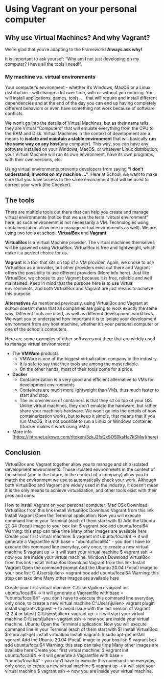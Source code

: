 # Using Vagrant on your personal computer
## Why use Virtual Machines? And why Vagrant?
We’re glad that you’re adapting to the Framework! **Always ask why!**

It is important to ask yoursef: “Why am I not just developing on my computer? I have all the tools I need!”.

### My machine vs. virtual environments
Your computer’s environment - whether it’s Windows, MacOS or a Linux distribution - will change a lot over time, with or without you noticing. You will install applications, games, tools, … that will require and install different dependencies and at the end of the day you can end up having completely different behaviors or even have something not work because of software conflicts.

We won’t go into the details of Virtual Machines, but as their name tells, they are Virtual “Computers” that will emulate everything from the CPU to the RAM and Disk. Virtual Machines in the context of development are a means to **isolate and maintain a stable environment** that will basically **run the same way on any host**(any computer). This way, you can have any software installed on your Windows, MacOS, or whatever Linux distribution; your Virtual Machine will run its own environment, have its own programs, with their own versions, etc.

Using virtual environments prevents developers from saying **“I don’t understand, it works on my machine …”**. Here at School, we want to make sure that you have access to the same environment that will be used to correct your work (the Checker).

## The tools
There are multiple tools out there that can help you create and manage virtual environments (notice that we use the term “virtual environment” here, as such environemnt is not necessarily a VM. Technologies using containerization allow one to manage virtual environments as well).
We are using two tools at school: **VirtualBox** and **Vagrant**.

**VirtualBox** is a Virtual Machine provider. The virtual machines themselves will be spawned using VirtualBox. VirtualBox is free and lightweight, which make it a perfect choice for us.

**Vagrant** is a tool that sits on top of a VM provider. Again, we chose to use VirtualBox as a provider, but other providers exist out there and Vagrant offers the possibilty to use dfferent providers (More info here). Just like VirtualBox, we choose to use Vagrant because it is free, reliable and well maintained. Keep in mind that the purpose here is to use Virtual environments, and both VirtualBox and Vagrant are just means to achieve this purpose.

**Alternatives**
As mentioned previously, using VirtualBox and Vagrant at school doesn’t mean that all companies are going to work exactly the same way. Different tools are used, as well as different development workflows. We want you to understand how important it is to isolate your development environment from any host machine, whether it’s your personal computer or one of the school’s computers.

Here are some examples of other softwares out there that are widely used to manage virtual environments:

* The **VMWare** products
  * VMWare is one of the biggest virtualization company in the industry.
  * It is safe to say that their tools are among the most reliable.
  * On the other hands, most of their tools come for a price.
* **Docker**
  * Containerization is a very good and efficient alternative to VMs for development environments
  * Containers are much more lightweight than VMs, thus much faster to start and stop.
  * The inconvinience of containers is that they sit on top of your OS. Unlike virtual machines, they don’t emulate the hardware, but rather share your machine’s hardware. We won’t go into the details of how containerization works, but to keep it simple, that means that if you run MacOS, it is not possible to run a Linux or Windows container. (Docker makes it work using VMs).
* More info [https://intranet.alxswe.com/rltoken/5zkJ2fsQxSOS0ksHa7kSMw](here)
## Conclusion
VirtualBox and Vagrant together allow you to manage and ship isolated development environments. Those isolated environments in the context of the school (and in the future, in the context of a company) allow you to match the environment we use to automatically check your work.
Although both VirtualBox and Vagrant are widely used in the industry, it doesn’t mean it is the only means to achieve virtualization, and other tools exist with their pros and cons.

How to install Vagrant on your personal computer:
Mac OSx
Download VirtualBox from this link
Install VirtualBox
Download Vagrant from this link
Install Vagrant
Open the Terminal application:
Now you will execute command line in your Terminal (each of them start with $)
Add the Ubuntu 20.04 (Focal) image to your box list: $ vagrant box add ubuntu/focal64 Warning: this step can take time
Many other images are available here
Create your first virtual machine:
$ vagrant init ubuntu/focal64 -> it will generate a Vagrantfile with base = "ubuntu/focal64" - you don’t have to execute this command line everyday, only once, to create a new virtual machine 
$ vagrant up -> it will start your virtual machine 
$ vagrant ssh -> now you are inside your virtual machine. 
Windows
Download VirtualBox from this link
Install VirtualBox
Download Vagrant from this link
Install Vagrant
Open the command prompt
Add the Ubuntu 20.04 (Focal) image to your box list:
C:\Users\julien> vagrant box add ubuntu/focal64 Warning: this step can take time
Many other images are available here

Create your first virtual machine:
C:\Users\julien> vagrant init ubuntu/focal64 -> it will generate a Vagrantfile with base = "ubuntu/focal64" -you don’t have to execute this command line everyday, only once, to create a new virtual machine 
C:\Users\julien> vagrant plugin install vagrant-vbguest -> to avoid issue with the last version of Vagrant (2.2.4 or latest)
C:\Users\julien> vagrant up -> it will start your virtual machine 
C:\Users\julien> vagrant ssh -> now you are inside your virtual machine. 
Ubuntu
Open the Terminal application:
Now you will execute command line in your Terminal (each of them start with $)
Install VirtualBox: $ sudo apt-get install virtualbox
Install Vagrant: $ sudo apt-get install vagrant
Add the Ubuntu 20.04 (Focal) image to your box list: $ vagrant box add ubuntu/focal64 Warning: this step can take time
Many other images are available here
Create your first virtual machine:
$ vagrant init ubuntu/focal64 -> it will generate a Vagrantfile with base = "ubuntu/focal64" - you don’t have to execute this command line everyday, only once, to create a new virtual machine
$ vagrant up -> it will start your virtual machine
$ vagrant ssh -> now you are inside your virtual machine.
